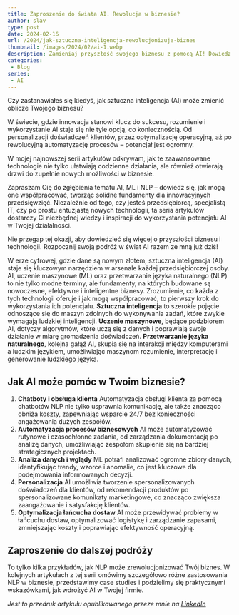 ```yaml
---
title: Zaproszenie do świata AI. Rewolucja w biznesie?
author: slav
type: post
date: 2024-02-16
url: /2024/jak-sztuczna-inteligencja-rewolucjonizuje-biznes
thumbnail: /images/2024/02/ai-1.webp
description: Zamieniaj przyszłość swojego biznesu z pomocą AI! Dowiedz się o możliwościach uczenia maszynowego, NLP i najnowszych trendach w transformacji branż.
categories:
 - Blog
series:
 - AI
---
```


Czy zastanawiałeś się kiedyś, jak sztuczna inteligencja (AI) może zmienić oblicze Twojego biznesu?

W świecie, gdzie innowacja stanowi klucz do sukcesu, rozumienie i wykorzystanie AI staje się nie tyle opcją, co koniecznością. Od personalizacji doświadczeń klientów, przez optymalizację operacyjną, aż po rewolucyjną automatyzację procesów – potencjał jest ogromny.

W mojej najnowszej serii artykułów odkrywam, jak te zaawansowane technologie nie tylko ułatwiają codzienne działania, ale również otwierają drzwi do zupełnie nowych możliwości w biznesie.

Zapraszam Cię do zgłębienia tematu AI, ML i NLP – dowiedz się, jak mogą one współpracować, tworząc solidne fundamenty dla innowacyjnych przedsięwzięć. Niezależnie od tego, czy jesteś przedsiębiorcą, specjalistą IT, czy po prostu entuzjastą nowych technologii, ta seria artykułów dostarczy Ci niezbędnej wiedzy i inspiracji do wykorzystania potencjału AI w Twojej działalności.

Nie przegap tej okazji, aby dowiedzieć się więcej o przyszłości biznesu i technologii. Rozpocznij swoją podróż w świat AI razem ze mną już dziś!

<!--more-->

W erze cyfrowej, gdzie dane są nowym złotem, sztuczna inteligencja (AI) staje się kluczowym narzędziem w arsenale każdej przedsiębiorczej osoby. AI, uczenie maszynowe (ML) oraz przetwarzanie języka naturalnego (NLP) to nie tylko modne terminy, ale fundamenty, na których budowane są nowoczesne, efektywne i inteligentne biznesy. Zrozumienie, co każda z tych technologii oferuje i jak mogą współpracować, to pierwszy krok do wykorzystania ich potencjału.
**Sztuczna inteligencja** to szerokie pojęcie odnoszące się do maszyn zdolnych do wykonywania zadań, które zwykle wymagają ludzkiej inteligencji. 
**Uczenie maszynowe**, będące podzbiorem AI, dotyczy algorytmów, które uczą się z danych i poprawiają swoje działanie w miarę gromadzenia doświadczeń. 
**Przetwarzanie języka naturalnego**, kolejna gałąź AI, skupia się na interakcji między komputerami a ludzkim językiem, umożliwiając maszynom rozumienie, interpretację i generowanie ludzkiego języka.

## Jak AI może pomóc w Twoim biznesie?

1. **Chatboty i obsługa klienta** Automatyzacja obsługi klienta za pomocą chatbotów NLP nie tylko usprawnia komunikację, ale także znacząco obniża koszty, zapewniając wsparcie 24/7 bez konieczności angażowania dużych zespołów.
2. **Automatyzacja procesów biznesowych** AI może automatyzować rutynowe i czasochłonne zadania, od zarządzania dokumentacją po analizę danych, umożliwiając zespołom skupienie się na bardziej strategicznych projektach.
3. **Analiza danych i wglądy** ML potrafi analizować ogromne zbiory danych, identyfikując trendy, wzorce i anomalie, co jest kluczowe dla podejmowania informowanych decyzji.
4. **Personalizacja** AI umożliwia tworzenie spersonalizowanych doświadczeń dla klientów, od rekomendacji produktów po spersonalizowane komunikaty marketingowe, co znacząco zwiększa zaangażowanie i satysfakcję klientów.
5. **Optymalizacja łańcucha dostaw** AI może przewidywać problemy w łańcuchu dostaw, optymalizować logistykę i zarządzanie zapasami, zmniejszając koszty i poprawiając efektywność operacyjną. 

## Zaproszenie do dalszej podróży
To tylko kilka przykładów, jak NLP może zrewolucjonizować Twój biznes. W kolejnych artykułach z tej serii omówimy szczegółowo różne zastosowania NLP w biznesie, przedstawimy case studies i podzielimy się praktycznymi wskazówkami, jak wdrożyć AI w Twojej firmie.

_Jest to przedruk artykułu opublikowanego przeze mnie na [LinkedIn](https://www.linkedin.com/pulse/zaproszenie-do-%25C5%259Bwiata-ai-jak-sztuczna-inteligencja-biznes-jasinski-onyle/)_